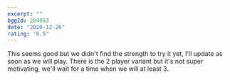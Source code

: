 ```yaml
---
excerpt: ""
bggId: 284083
date: "2020-12-26"
rating: "6.5"
---
```


This seems good but we didn't find the strength to try it yet, I'll update as soon as we will play. There is the 2 player variant but it's not super motivating, we'll wait for a time when we will at least 3.
